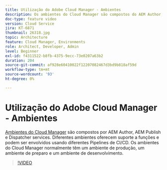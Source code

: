```yaml
---
title: Utilização do Adobe Cloud Manager - Ambientes
description: Os ambientes do Cloud Manager são compostos do AEM Author, do AEM Publish e do Dispatcher Services. Diferentes ambientes oferecem suporte a funções e podem ser envolvidos usando diferentes Pipelines de CI/CD. Os ambientes do Cloud Manager normalmente têm um ambiente de produção, um ambiente de preparo e um ambiente de desenvolvimento.
doc-type: feature video
version: Cloud Service
jira: KT-6871
thumbnail: 26318.jpg
topic: Architecture
feature: Cloud Manager, Environments
role: Architect, Developer, Admin
level: Beginner
exl-id: f4311522-b8fb-4375-9ecc-73e0207a63b2
duration: 204
source-git-commit: af928e60410022f12207082467d3bd9b818af59d
workflow-type: tm+mt
source-wordcount: '93'
ht-degree: 0%

---
```


# Utilização do Adobe Cloud Manager - Ambientes

[Ambientes do Cloud Manager](https://experienceleague.adobe.com/docs/experience-manager-cloud-manager/using/how-to-use/manage-your-environment.html) são compostos por AEM Author, AEM Publish e Dispatcher services. Diferentes ambientes oferecem suporte a funções e podem ser envolvidos usando diferentes Pipelines de CI/CD. Os ambientes do Cloud Manager normalmente têm um ambiente de produção, um ambiente de preparo e um ambiente de desenvolvimento.

>[!VIDEO](https://video.tv.adobe.com/v/26318?quality=12&learn=on)
